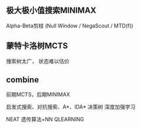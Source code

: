 ## 极大极小值搜索MINIMAX
Alpha-Beta剪枝 (Null Window / NegaScout / MTD(f))

## 蒙特卡洛树MCTS
搜索树太广， 状态难以估价

## combine
前期MCTS，后期MINIMAX

启发式搜索、对抗搜索、A*、IDA*
决策树
深度加强学习

NEAT 遗传算法+NN
QLEARNING